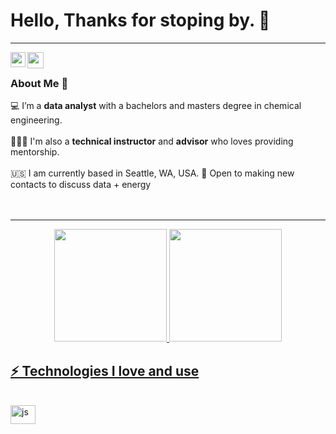 # Hello, Thanks for stoping by. 🌱

<hr />

<a href="https://www.linkedin.com/in/abdulabdurrahman/">
  <img align="left" width="24px" src="https://cdn.jsdelivr.net/npm/simple-icons@v3/icons/linkedin.svg"  />
</a>
<a href="mailto:abdurrahman.abdul@gmail.com">
  <img align="left" width="26px" src="https://cdn.jsdelivr.net/npm/simple-icons@v3/icons/gmail.svg" />
</a>

<br/>

### About Me 🚀
💻 I’m a **data analyst** with a bachelors and masters degree in chemical engineering. </br> </br>
👨🏼‍💻 I'm also a **technical instructor** and **advisor** who loves providing mentorship. </br></br>
🇺🇸 I am currently based in Seattle, WA, USA.
💬 Open to making new contacts to discuss data + energy</br></br>
<br/>
<hr />

<div align="center">
  <a href="https://github.com/data-abdul">
  <img height="180em" src="https://github-readme-stats.vercel.app/api?username=MuriloMarquesSantos&show_icons=true&theme=gradient&include_all_commits=true&count_private=true"/>
  <img height="180em" src="https://github-readme-stats.vercel.app/api/top-langs/?username=data-abdul&layout=compact&langs_count=7&theme=gradient"/>
</div>

## ⚡ Technologies I love and use
  
<div style="display: inline_block"><br>
  <img align="center" alt="js" height="30" width="40" src="https://img.icons8.com/color/344/python--v1.png">

                                                              
</div>
